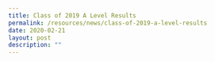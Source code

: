 ```yaml
---
title: Class of 2019 A Level Results
permalink: /resources/news/class-of-2019-a-level-results
date: 2020-02-21
layout: post
description: ""
---
```

